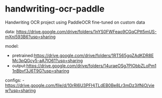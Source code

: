 # handwriting-ocr-paddle
Handwriting OCR project using PaddleOCR fine-tuned on custom data

data: https://drive.google.com/drive/folders/1nYS0FWFeao9CGqCPtt5mUS-mXni593B6?usp=sharing

model:
- pretrained:https://drive.google.com/drive/folders/1RT565gqZAdKDR8EMc3pQGcy5-aA7lO61?usp=sharing
- output:https://drive.google.com/drive/folders/14uraeOSg7PIObbZLoPm11nBbvf3J6T9G?usp=sharing
  
configs:
-https://drive.google.com/file/d/10rRI6U3PFHjTLdEB0Be8Lr3mDz3ifNiO/view?usp=sharing
